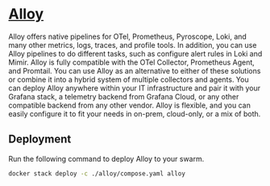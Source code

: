 # [Alloy](https://grafana.com/docs/alloy/latest/)

Alloy offers native pipelines for OTel, Prometheus, Pyroscope, Loki, and many other metrics, logs, traces, and profile tools. In addition, you can use Alloy pipelines to do different tasks, such as configure alert rules in Loki and Mimir. Alloy is fully compatible with the OTel Collector, Prometheus Agent, and Promtail. You can use Alloy as an alternative to either of these solutions or combine it into a hybrid system of multiple collectors and agents. You can deploy Alloy anywhere within your IT infrastructure and pair it with your Grafana stack, a telemetry backend from Grafana Cloud, or any other compatible backend from any other vendor. Alloy is flexible, and you can easily configure it to fit your needs in on-prem, cloud-only, or a mix of both.

## Deployment

Run the following command to deploy Alloy to your swarm.

```bash
docker stack deploy -c ./alloy/compose.yaml alloy
```
